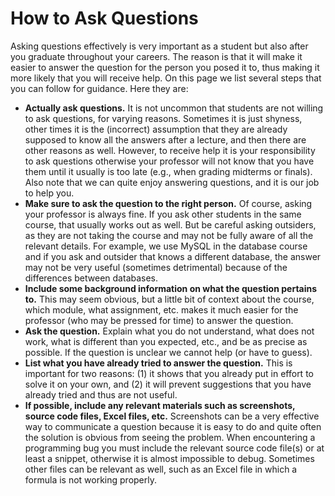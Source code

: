 # How to Ask Questions

Asking questions effectively is very important as a student but also after you graduate throughout your careers. The reason is that it will make it easier to answer the question for the person you posed it to, thus making it more likely that you will receive help. On this page we list several steps that you can follow for guidance. Here they are:

- **Actually ask questions.** It is not uncommon that students are not willing to ask questions, for varying reasons. Sometimes it is just shyness, other times it is the (incorrect) assumption that they are already supposed to know all the answers after a lecture, and then there are other reasons as well. However, to receive help it is your responsibility to ask questions otherwise your professor will not know that you have them until it usually is too late (e.g., when grading midterms or finals). Also note that we can quite enjoy answering questions, and it is our job to help you.
- **Make sure to ask the question to the right person.** Of course, asking your professor is always fine. If you ask other students in the same course, that usually works out as well. But be careful asking outsiders, as they are not taking the course and may not be fully aware of all the relevant details. For example, we use MySQL in the database course and if you ask and outsider that knows a different database, the answer may not be very useful (sometimes detrimental) because of the differences between databases.
- **Include some background information on what the question pertains to.** This may seem obvious, but a little bit of context about the course, which module, what assignment, etc. makes it much easier for the professor (who may be pressed for time) to answer the question.
- **Ask the question.** Explain what you do not understand, what does not work, what is different than you expected, etc., and be as precise as possible. If the question is unclear we cannot help (or have to guess).
- **List what you have already tried to answer the question.** This is important for two reasons: (1) it shows that you already put in effort to solve it on your own, and (2) it will prevent suggestions that you have already tried and thus are not useful.
- **If possible, include any relevant materials such as screenshots, source code files, Excel files, etc.** Screenshots can be a very effective way to communicate a question because it is easy to do and quite often the solution is obvious from seeing the problem. When encountering a programming bug you must include the relevant source code file(s) or at least a snippet, otherwise it is almost impossible to debug. Sometimes other files can be relevant as well, such as an Excel file in which a formula is not working properly.
